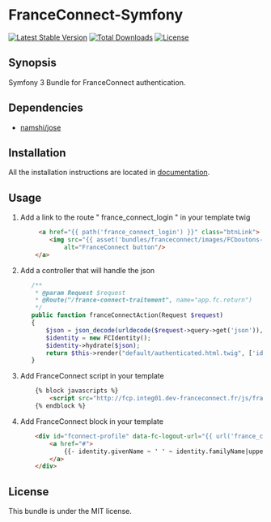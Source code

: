 # FranceConnect-Symfony
[![Latest Stable Version](https://poser.pugx.org/kleegroup/franceconnect-bundle/v/stable?format=flat-square)](https://packagist.org/packages/kleegroup/franceconnect-bundle) [![Total Downloads](https://poser.pugx.org/kleegroup/franceconnect-bundle/downloads?format=flat-square)](https://packagist.org/packages/kleegroup/franceconnect-bundle) [![License](https://poser.pugx.org/kleegroup/franceconnect-bundle/license?format=flat-square)](https://packagist.org/packages/kleegroup/franceconnect-bundle) 
## Synopsis

Symfony 3 Bundle for FranceConnect authentication.

## Dependencies

* [namshi/jose](https://github.com/namshi/jose)

## Installation

All the installation instructions are located in [documentation](Resources/doc/index.md).

## Usage

1. Add a link to the route " france_connect_login " in your template twig

    ```html
         <a href="{{ path('france_connect_login') }}" class="btnLink">
            <img src="{{ asset('bundles/franceconnect/images/FCboutons-10.png') }}"
                alt="FranceConnect button"/>
        </a>
    ```
2. Add a controller that will handle the json

    ```php
       /**
        * @param Request $request
        * @Route("/france-connect-traitement", name="app.fc.return")
        */
       public function franceConnectAction(Request $request)
       {
           $json = json_decode(urldecode($request->query->get('json')),true);
           $identity = new FCIdentity();
           $identity->hydrate($json);
           return $this->render("default/authenticated.html.twig", ['identity' => $identity]);
       }
    ```

3. Add FranceConnect script in your template
    ```html
        {% block javascripts %}
            <script src="http://fcp.integ01.dev-franceconnect.fr/js/franceconnect.js"></script>
        {% endblock %}
    ```
        
4. Add FranceConnect block in your template
    ```html
        <div id="fconnect-profile" data-fc-logout-url="{{ url('france_connect_logout') }}">
            <a href="#">
                {{- identity.givenName ~ ' ' ~ identity.familyName|upper -}}
            </a>
        </div>
    ```

## License

This bundle is under the MIT license. 